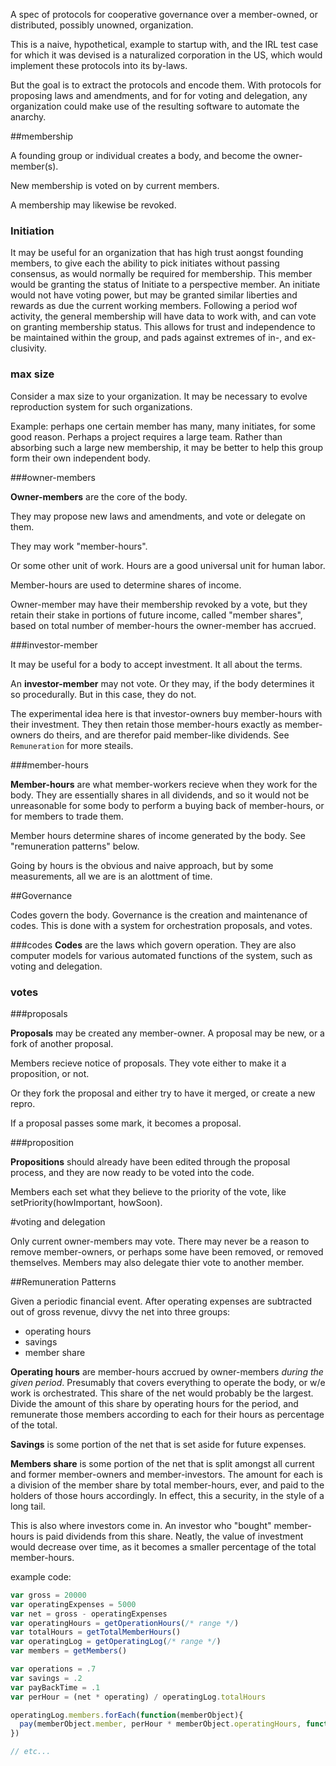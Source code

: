 A spec of protocols for cooperative governance over a member-owned, or distributed, possibly unowned, organization.

This is a naive, hypothetical, example to startup with, and the IRL test case for which it was devised is a naturalized corporation in the US, which would implement these protocols into its by-laws.    

But the goal is to extract the protocols and encode them.  With protocols for proposing laws and amendments, and for for voting and delegation, any organization could make use of the resulting software to automate the anarchy.  

##membership

A founding group or individual creates a body, and become the owner-member(s).

New membership is voted on by current members.

A membership may likewise be revoked.

### Initiation

It may be useful for an organization that has high trust aongst founding members,  to give each the ability to pick initiates without passing consensus, as would normally be required for membership.  This member would be granting the status of Initiate to a perspective member.  An initiate would not have voting power, but may be granted similar liberties and rewards as due the current working members.  Following a period wof activity, the general membership will have data to work with, and can vote on granting membership status.  This allows for trust and independence to be maintained within the group, and pads against extremes of in-, and ex-clusivity.

### max size

Consider a max size to your organization.  It may be necessary to evolve reproduction system for such organizations.

Example:  perhaps one certain member has many, many initiates, for some good reason.  Perhaps a project requires a large team.  Rather than absorbing such a large new membership, it may be better to help this group form their own independent body.


###owner-members

__Owner-members__ are the core of the body. 

They may propose new laws and amendments, and vote or delegate on them.

They may work "member-hours". 

Or some other unit of work.  Hours are a good universal unit for human labor.

Member-hours are used to determine shares of income.

Owner-member may have their membership revoked by a vote, but they retain their stake in portions of future income, called "member shares", based on total number of member-hours the owner-member has accrued.

###investor-member

It may be useful for a body to accept investment.  It all about the terms.  

An __investor-member__ may not vote.  Or they may, if the body determines it so procedurally.  But in this case, they do not.  

The experimental idea here is that investor-owners buy member-hours with their investment. They then retain those member-hours exactly as member-owners do theirs, and are therefor paid member-like dividends.  See ```Remuneration``` for more steails. 

###member-hours

__Member-hours__ are what member-workers recieve when they work for the body.  They are essentially shares in all dividends, and so it would not be unreasonable for some body to perform a buying back of member-hours, or for members to trade them.

Member hours determine shares of income generated by the body.  See "remuneration patterns" below.

Going by hours is the obvious and naive approach, but by some measurements, all we are is an alottment of time.

##Governance

Codes govern the body.  Governance is the creation and maintenance of codes.  This is done with a system for orchestration proposals, and votes.

###codes
__Codes__ are the laws which govern operation.  They are also computer models for various automated functions of the system, such as voting and delegation.

### votes

###proposals

__Proposals__ may be created any member-owner.  A proposal may be new, or a fork of another proposal.

Members recieve notice of proposals.  They vote either to make it a proposition, or not.

Or they fork the proposal and either try to have it merged, or create a new repro.

If a proposal passes some mark, it becomes a proposal.

###proposition

__Propositions__ should already have been edited through the proposal process, and they are now ready to be voted into the code.

Members each set what they believe to the priority of the vote, like setPriority(howImportant, howSoon).

#voting and delegation

Only current owner-members may vote.  There may never be a reason to remove member-owners, or perhaps some have been removed, or removed themselves.
Members may also delegate thier vote to another member.

##Remuneration Patterns

Given a periodic financial event.  After operating expenses are subtracted out of gross revenue, divvy the net into three groups:
* operating hours
* savings
* member share

__Operating hours__ are member-hours accrued by owner-members _during the given period_.  Presumably that covers everything to operate the body, or w/e work is orchestrated.  This share of the net would probably be the largest.  Divide the amount of this share by operating hours for the period, and remunerate those members according to each for their hours as percentage of the total.

__Savings__ is some portion of the net that is set aside for future expenses.

__Members share__ is some portion of the net that is split amongst all current and former member-owners and member-investors.  The amount for each is a division of the member share by total member-hours, ever, and paid to the holders of those hours accordingly.  In effect, this a security, in the style of a long tail.  

This is also where investors come in.  An investor who "bought" member-hours is paid dividends from this share.  Neatly, the value of investment would decrease over time, as it becomes a smaller percentage of the total member-hours.  

example code:
```js
var gross = 20000
var operatingExpenses = 5000
var net = gross - operatingExpenses
var operatingHours = getOperationHours(/* range */)
var totalHours = getTotalMemberHours()
var operatingLog = getOperatingLog(/* range */)
var members = getMembers()

var operations = .7
var savings = .2
var payBackTime = .1
var perHour = (net * operating) / operatingLog.totalHours

operatingLog.members.forEach(function(memberObject){
  pay(memberObject.member, perHour * memberObject.operatingHours, function(bankErr, bling){})) 
})

// etc...
